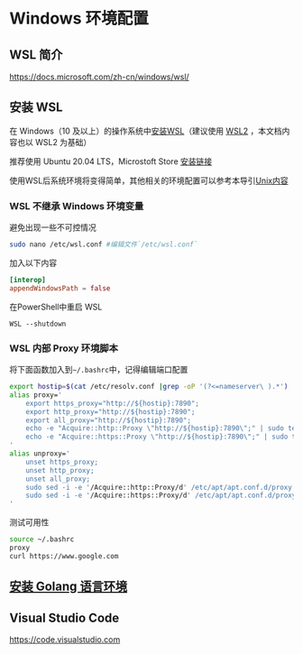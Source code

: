 # Windows 环境配置

## WSL 简介

<https://docs.microsoft.com/zh-cn/windows/wsl/>

## 安装 WSL

在 Windows（10 及以上）的操作系统中[安装WSL](https://docs.microsoft.com/zh-cn/windows/wsl/install)（建议使用 [WSL2](https://docs.microsoft.com/zh-cn/windows/wsl/compare-versions#whats-new-in-wsl-2) ，本文档内容也以 WSL2 为基础）

推荐使用 Ubuntu 20.04 LTS，Microstoft Store [安装链接](https://www.microsoft.com/en-us/p/ubuntu-2004-lts/9n6svws3rx71)

使用WSL后系统环境将变得简单，其他相关的环境配置可以参考本导引[Unix内容](./../unix/)

### WSL 不继承 Windows 环境变量

避免出现一些不可控情况

```bash
sudo nano /etc/wsl.conf #编辑文件`/etc/wsl.conf`
```

加入以下内容

```toml
[interop]
appendWindowsPath = false
```

在PowerShell中重启 WSL

```CMD
WSL --shutdown
```

### WSL 内部 Proxy 环境脚本

将下面函数加入到`~/.bashrc`中，记得编辑端口配置

```bash
export hostip=$(cat /etc/resolv.conf |grep -oP '(?<=nameserver\ ).*')
alias proxy='
    export https_proxy="http://${hostip}:7890";
    export http_proxy="http://${hostip}:7890";
    export all_proxy="http://${hostip}:7890";
    echo -e "Acquire::http::Proxy \"http://${hostip}:7890\";" | sudo tee -a /etc/apt/apt.conf.d/proxy.conf > /dev/null;
    echo -e "Acquire::https::Proxy \"http://${hostip}:7890\";" | sudo tee -a /etc/apt/apt.conf.d/proxy.conf > /dev/null;
'
alias unproxy='
    unset https_proxy;
    unset http_proxy;
    unset all_proxy;
    sudo sed -i -e '/Acquire::http::Proxy/d' /etc/apt/apt.conf.d/proxy.conf;
    sudo sed -i -e '/Acquire::https::Proxy/d' /etc/apt/apt.conf.d/proxy.conf;
'
```

测试可用性

```bash
source ~/.bashrc
proxy
curl https://www.google.com
```

## [安装 Golang 语言环境](./../jetBrains/)

## Visual Studio Code

<https://code.visualstudio.com>
